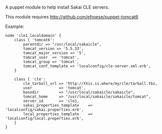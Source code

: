 A puppet module to help install Sakai CLE servers.

This module requires http://github.com/efroese/puppet-tomcat6

Example:


    node 'cle1.localdomain' {
        class { 'tomcat6':
            parentdir => "/usr/local/sakaicle",
            tomcat_version => '5.5.33',
            tomcat_major_version => '5',
            tomcat_user  => 'tomcat',
            tomcat_group => 'tomcat',
            tomcat_conf_template => 'localconfig/cle-server.xml.erb',
        }

        class { 'cle':
            cle_tarball_url => 'http://this.is.where/my/cle/tarball.tbz,
            user            => 'tomcat',
            basedir         => "/usr/local/sakaicle/sakaicle",
            tomcat_home     => "/usr/local/sakaicle/sakaicle/tomcat",
            server_id       => 'cle1,
            sakai_properties_template    => 'localconfig/sakai.properties.erb',
            local_properties_template    => 'localconfig/local.properties.erb',
        }
    }